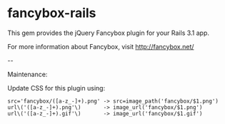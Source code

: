 # fancybox-rails

This gem provides the jQuery Fancybox plugin for your Rails 3.1 app.

For more information about Fancybox, visit http://fancybox.net/

--

Maintenance:

Update CSS for this plugin using:

    src='fancybox/([a-z_-]+).png' -> src=image_path('fancybox/$1.png')
    url\('([a-z_-]+).png'\)       -> image_url('fancybox/$1.png')
    url\('([a-z_-]+).gif'\)       -> image_url('fancybox/$1.gif')
